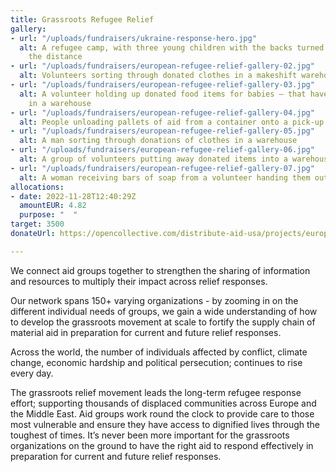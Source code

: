 ```yaml
---
title: Grassroots Refugee Relief
gallery:
- url: "/uploads/fundraisers/ukraine-response-hero.jpg"
  alt: A refugee camp, with three young children with the backs turned walking in
    the distance
- url: "/uploads/fundraisers/european-refugee-relief-gallery-02.jpg"
  alt: Volunteers sorting through donated clothes in a makeshift warehouse
- url: "/uploads/fundraisers/european-refugee-relief-gallery-03.jpg"
  alt: A volunteer holding up donated food items for babies – that have been delivered,
    in a warehouse
- url: "/uploads/fundraisers/european-refugee-relief-gallery-04.jpg"
  alt: People unloading pallets of aid from a container onto a pick-up truck
- url: "/uploads/fundraisers/european-refugee-relief-gallery-05.jpg"
  alt: A man sorting through donations of clothes in a warehouse
- url: "/uploads/fundraisers/european-refugee-relief-gallery-06.jpg"
  alt: A group of volunteers putting away donated items into a warehouse space
- url: "/uploads/fundraisers/european-refugee-relief-gallery-07.jpg"
  alt: A woman receiving bars of soap from a volunteer handing them out
allocations:
- date: 2022-11-28T12:40:29Z
  amountEUR: 4.82
  purpose: "  "
target: 3500
donateUrl: https://opencollective.com/distribute-aid-usa/projects/european-refugee-response/donate?amount=20&interval=month&platformTip=0

---
```

We connect aid groups together to strengthen the sharing of information and resources to multiply their impact across relief responses.

Our network spans 150+ varying organizations - by zooming in on the different individual needs of groups, we gain a wide understanding of how to develop the grassroots movement at scale to fortify the supply chain of material aid in preparation for current and future relief responses.

Across the world, the number of individuals affected by conflict, climate change, economic hardship and political persecution; continues to rise every day.

The grassroots relief movement leads the long-term refugee response effort; supporting thousands of displaced communities across Europe and the Middle East. Aid groups work round the clock to provide care to those most vulnerable and ensure they have access to dignified lives through the toughest of times. It’s never been more important for the grassroots organizations on the ground to have the right aid to respond effectively in preparation for current and future relief responses.